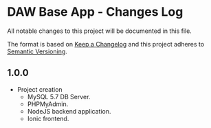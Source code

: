 # DAW Base App - Changes Log

All notable changes to this project will be documented in this file.

The format is based on [Keep a Changelog](http://keepachangelog.com/) and this project adheres to [Semantic Versioning](http://semver.org/).

## 1.0.0

- Project creation
  - MySQL 5.7 DB Server.
  - PHPMyAdmin.
  - NodeJS backend application.
  - Ionic frontend.

